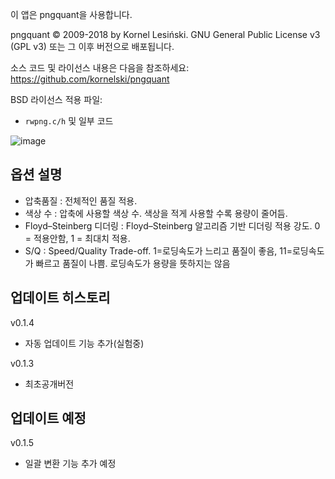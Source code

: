 이 앱은 pngquant을 사용합니다.

pngquant © 2009-2018 by Kornel Lesiński.
GNU General Public License v3 (GPL v3) 또는 그 이후 버전으로 배포됩니다.

소스 코드 및 라이선스 내용은 다음을 참조하세요:
https://github.com/kornelski/pngquant

BSD 라이선스 적용 파일:
- `rwpng.c/h` 및 일부 코드


![image](https://github.com/user-attachments/assets/4d76d24b-5255-4e8c-8eb8-7d6ead8cdfcf)

옵션 설명
-
- 압축품질 : 전체적인 품질 적용.
- 색상 수 : 압축에 사용할 색상 수. 색상을 적게 사용할 수록 용량이 줄어듬.
- Floyd–Steinberg 디더링 : Floyd–Steinberg 알고리즘 기반 디더링 적용 강도. 0 = 적용안함, 1 = 최대치 적용.
- S/Q : Speed/Quality Trade-off. 1=로딩속도가 느리고 품질이 좋음, 11=로딩속도가 빠르고 품질이 나쁨. 로딩속도가 용량을 뜻하지는 않음

업데이트 히스토리
-
v0.1.4
- 자동 업데이트 기능 추가(실험중)

v0.1.3
- 최초공개버전

업데이트 예정
-
v0.1.5
- 일괄 변환 기능 추가 예정
